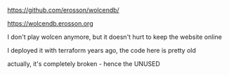https://github.com/erosson/wolcendb/

https://wolcendb.erosson.org

I don't play wolcen anymore, but it doesn't hurt to keep the website online

I deployed it with terraform years ago, the code here is pretty old

actually, it's completely broken - hence the UNUSED